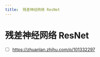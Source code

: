 ```yaml
---
title:  残差神经网络 ResNet
---
```


<!-- markdownlint-disable MD025 -->

# 残差神经网络 ResNet

- [ ] <https://zhuanlan.zhihu.com/p/101332297>
